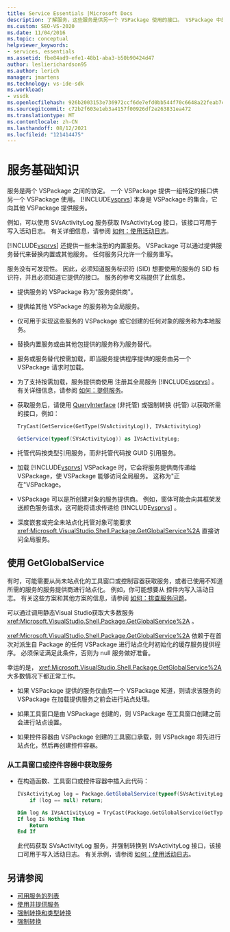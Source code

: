 ```yaml
---
title: Service Essentials |Microsoft Docs
description: 了解服务，这些服务是供另一个 VSPackage 使用的接口。 VSPackage 中的服务可以替代内置或其他服务。
ms.custom: SEO-VS-2020
ms.date: 11/04/2016
ms.topic: conceptual
helpviewer_keywords:
- services, essentials
ms.assetid: fbe84ad9-efe1-48b1-aba3-b50b90424d47
author: leslierichardson95
ms.author: lerich
manager: jmartens
ms.technology: vs-ide-sdk
ms.workload:
- vssdk
ms.openlocfilehash: 926b2003153e736972ccf6de7efd0bb544f70c6648a22feab7c89e20d779b198
ms.sourcegitcommit: c72b2f603e1eb3a4157f00926df2e263831ea472
ms.translationtype: MT
ms.contentlocale: zh-CN
ms.lasthandoff: 08/12/2021
ms.locfileid: "121414475"
---
```

# <a name="service-essentials"></a>服务基础知识
服务是两个 VSPackage 之间的协定。 一个 VSPackage 提供一组特定的接口供另一个 VSPackage 使用。 [!INCLUDE[vsprvs](../../code-quality/includes/vsprvs_md.md)] 本身是 VSPackage 的集合，它向其他 VSPackage 提供服务。

 例如，可以使用 SVsActivityLog 服务获取 IVsActivityLog 接口，该接口可用于写入活动日志。 有关详细信息，请参阅 [如何：使用活动日志](../../extensibility/how-to-use-the-activity-log.md)。

 [!INCLUDE[vsprvs](../../code-quality/includes/vsprvs_md.md)] 还提供一些未注册的内置服务。 VSPackage 可以通过提供服务替代来替换内置或其他服务。 任何服务只允许一个服务重写。

 服务没有可发现性。 因此，必须知道服务标识符 (SID) 想要使用的服务的 SID 标识符，并且必须知道它提供的接口。 服务的参考文档提供了此信息。

- 提供服务的 VSPackage 称为"服务提供商"。

- 提供给其他 VSPackage 的服务称为全局服务。

- 仅可用于实现这些服务的 VSPackage 或它创建的任何对象的服务称为本地服务。

- 替换内置服务或由其他包提供的服务称为服务替代。

- 服务或服务替代按需加载，即当服务提供程序提供的服务由另一个 VSPackage 请求时加载。

- 为了支持按需加载，服务提供商使用 注册其全局服务 [!INCLUDE[vsprvs](../../code-quality/includes/vsprvs_md.md)] 。 有关详细信息，请参阅 [如何：提供服务](../../extensibility/how-to-provide-a-service.md)。

- 获取服务后，请使用 [QueryInterface](/cpp/atl/queryinterface) (非托管) 或强制转换 (托管) 以获取所需的接口，例如：

  ```vb
  TryCast(GetService(GetType(SVsActivityLog)), IVsActivityLog)
  ```

  ```csharp
  GetService(typeof(SVsActivityLog)) as IVsActivityLog;
  ```

- 托管代码按类型引用服务，而非托管代码按 GUID 引用服务。

- 加载 [!INCLUDE[vsprvs](../../code-quality/includes/vsprvs_md.md)] VSPackage 时，它会将服务提供商传递给 VSPackage，使 VSPackage 能够访问全局服务。 这称为"正在"VSPackage。

- VSPackage 可以是所创建对象的服务提供商。 例如，窗体可能会向其框架发送颜色服务请求，这可能将请求传递给 [!INCLUDE[vsprvs](../../code-quality/includes/vsprvs_md.md)] 。

- 深度嵌套或完全未站点化托管对象可能要求 <xref:Microsoft.VisualStudio.Shell.Package.GetGlobalService%2A> 直接访问全局服务。

<a name="how-to-use-getglobalservice"></a>

## <a name="use-getglobalservice"></a>使用 GetGlobalService

有时，可能需要从尚未站点化的工具窗口或控制容器获取服务，或者已使用不知道所需的服务的服务提供商进行站点化。 例如，你可能想要从 控件内写入活动日志。 有关这些方案和其他方案的信息，请参阅 [如何：排查服务问题](../../extensibility/how-to-troubleshoot-services.md)。

可以通过调用静态Visual Studio获取大多数服务 <xref:Microsoft.VisualStudio.Shell.Package.GetGlobalService%2A> 。

<xref:Microsoft.VisualStudio.Shell.Package.GetGlobalService%2A> 依赖于在首次对派生自 Package 的任何 VSPackage 进行站点化时初始化的缓存服务提供程序。 必须保证满足此条件，否则为 null 服务做好准备。

幸运的是， <xref:Microsoft.VisualStudio.Shell.Package.GetGlobalService%2A> 大多数情况下都正常工作。

- 如果 VSPackage 提供的服务仅由另一个 VSPackage 知道，则请求该服务的 VSPackage 在加载提供服务之前会进行站点处理。

- 如果工具窗口是由 VSPackage 创建的，则 VSPackage 在工具窗口创建之前会进行站点设置。

- 如果控件容器由 VSPackage 创建的工具窗口承载，则 VSPackage 将先进行站点化，然后再创建控件容器。

### <a name="to-get-a-service-from-within-a-tool-window-or-control-container"></a>从工具窗口或控件容器中获取服务

- 在构造函数、工具窗口或控件容器中插入此代码：

    ```csharp
    IVsActivityLog log = Package.GetGlobalService(typeof(SVsActivityLog)) as IVsActivityLog;
        if (log == null) return;
    ```

    ```vb
    Dim log As IVsActivityLog = TryCast(Package.GetGlobalService(GetType(SVsActivityLog)), IVsActivityLog)
    If log Is Nothing Then
        Return
    End If
    ```

    此代码获取 SVsActivityLog 服务，并强制转换到 IVsActivityLog 接口，该接口可用于写入活动日志。 有关示例，请参阅 [如何：使用活动日志](../../extensibility/how-to-use-the-activity-log.md)。

## <a name="see-also"></a>另请参阅

- [可用服务的列表](../../extensibility/internals/list-of-available-services.md)
- [使用并提供服务](../../extensibility/using-and-providing-services.md)
- [强制转换和类型转换](/dotnet/csharp/programming-guide/types/casting-and-type-conversions)
- [强制转换](/cpp/cpp/casting)
